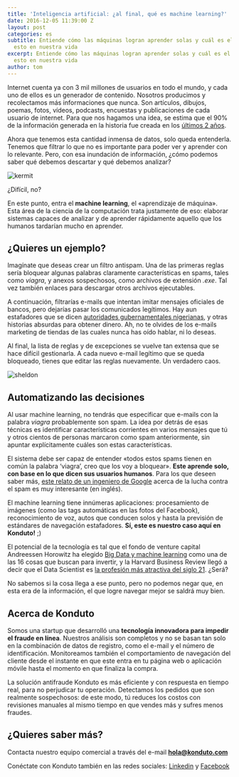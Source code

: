 ```yaml
---
title: 'Inteligencia artificial: ¿al final, qué es machine learning?'
date: 2016-12-05 11:39:00 Z
layout: post
categories: es
subtitle: Entiende cómo las máquinas logran aprender solas y cuál es el impacto de
  esto en nuestra vida
excerpt: Entiende cómo las máquinas logran aprender solas y cuál es el impacto de
  esto en nuestra vida
author: tom
---
```


Internet cuenta ya con 3 mil millones de usuarios en todo el mundo, y cada uno de ellos es un generador de contenido. Nosotros producimos y recolectamos más informaciones que nunca. Son artículos, dibujos, poemas, fotos, vídeos, podcasts, encuestas y publicaciones de cada usuario de internet. Para que nos hagamos una idea, se estima que el 90% de la información generada en la historia fue creada en los [últimos 2 años](http://www.sciencedaily.com/releases/2013/05/130522085217.htm).

Ahora que tenemos esta cantidad inmensa de datos, solo queda entenderla. Tenemos que filtrar lo que no es importante para poder ver y aprender con lo relevante. Pero, con esa inundación de información, ¿cómo podemos saber qué debemos descartar y qué debemos analizar?

![kermit](/images/161206-kermit.gif)

¿Difícil, no?

En este punto, entra el **machine learning**, el «aprendizaje de máquina». Esta área de la ciencia de la computación trata justamente de eso: elaborar sistemas capaces de analizar y de aprender rápidamente aquello que los humanos tardarían mucho en aprender.

## ¿Quieres un ejemplo? 

Imagínate que deseas crear un filtro antispam. Una de las primeras reglas sería bloquear algunas palabras claramente características en spams, tales como *viagra*, y anexos sospechosos, como archivos de extensión *.exe*. Tal vez también enlaces para descargar otros archivos ejecutables. 

A continuación, filtrarías e-mails que intentan imitar mensajes oficiales de bancos, pero dejarías pasar los comunicados legítimos. Hay aun estafadores que se dicen [autoridades gubernamentales nigerianas](https://es.wikipedia.org/wiki/Estafa_nigeriana), y otras historias absurdas para obtener dinero. Ah, no te olvides de los e-mails marketing de tiendas de las cuales nunca has oído hablar, ni lo deseas.

Al final, la lista de reglas y de excepciones se vuelve tan extensa que se hace difícil gestionarla. A cada nuevo e-mail legítimo que se queda bloqueado, tienes que editar las reglas nuevamente. Un verdadero caos.

![sheldon](/images/161206-sheldon.gif)

## Automatizando las decisiones

Al usar machine learning, no tendrás que especificar que e-mails con la palabra *viagra* probablemente son spam. La idea por detrás de esas técnicas es identificar características corrientes en varios mensajes que tú y otros cientos de personas marcaron como spam anteriormente, sin apuntar explícitamente cuáles son estas características.

El sistema debe ser capaz de entender «todos estos spams tienen en común la palabra ‘viagra’, creo que los voy a bloquear». **Este aprende solo, con base en lo que dicen sus usuarios humanos**. Para los que deseen saber más, [este relato de un ingeniero de Google](https://moderncrypto.org/mail-archive/messaging/2014/000780.html) acerca de la lucha contra el spam es muy interesante (en inglés).

El machine learning tiene innúmeras aplicaciones: procesamiento de imágenes (como las tags automáticas en las fotos del Facebook), reconocimiento de voz, autos que conducen solos y hasta la previsión de estándares de navegación estafadores. **Sí, este es nuestro caso aquí en Konduto!** ;)

El potencial de la tecnología es tal que el fondo de venture capital Andreessen Horowitz ha elegido [Big Data y machine learning](http://a16z.com/2015/01/22/machine-learning-big-data) como una de las 16 cosas que buscan para invertir, y la Harvard Business Review llegó a decir que el Data Scientist es [la profesión más atractiva del siglo 21](https://hbr.org/2012/10/data-scientist-the-sexiest-job-of-the-21st-century/). ¿Será?

No sabemos si la cosa llega a ese punto, pero no podemos negar que, en esta era de la información, el que logre navegar mejor se saldrá muy bien.

## Acerca de Konduto

Somos una startup que desarrolló una **tecnología innovadora para impedir el fraude en línea**. Nuestros análisis son completos y no se basan tan solo en la combinación de datos de registro, como el e-mail y el número de identificación. Monitoreamos también el comportamiento de navegación del cliente desde el instante en que este entra en tu página web o aplicación móvile hasta el momento en que finaliza la compra.

La solución antifraude Konduto es más eficiente y con respuesta en tiempo real, para no perjudicar tu operación. Detectamos los pedidos que son realmente sospechosos: de este modo, tú reduces los costos con revisiones manuales al mismo tiempo en que vendes más y sufres menos fraudes.

## ¿Quieres saber más?

Contacta nuestro equipo comercial a través del e-mail **hola@konduto.com**

Conéctate con Konduto también en las redes sociales: [Linkedin](https://www.linkedin.com/company/konduto) y [Facebook](https://www.facebook.com/konduto)  
